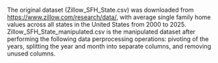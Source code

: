 The original dataset (Zillow_SFH_State.csv) was downloaded from https://www.zillow.com/research/data/, with average single family home values across all states in the United States from 2000 to 2025.
Zillow_SFH_State_manipulated.csv is the manipulated dataset after performing the following data perprocessing operations: pivoting of the years, splitting the year and month into separate columns, and removing unused columns. 
